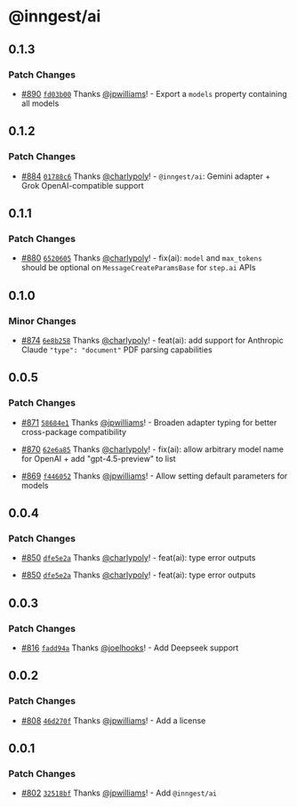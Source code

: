 # @inngest/ai

## 0.1.3

### Patch Changes

- [#890](https://github.com/inngest/inngest-js/pull/890) [`fd03b00`](https://github.com/inngest/inngest-js/commit/fd03b009941cf89a4872447b6059d66ef585532a) Thanks [@jpwilliams](https://github.com/jpwilliams)! - Export a `models` property containing all models

## 0.1.2

### Patch Changes

- [#884](https://github.com/inngest/inngest-js/pull/884) [`01788c6`](https://github.com/inngest/inngest-js/commit/01788c61c52dc139e33ec0e5277e417ea087e9e6) Thanks [@charlypoly](https://github.com/charlypoly)! - `@inngest/ai`: Gemini adapter + Grok OpenAI-compatible support

## 0.1.1

### Patch Changes

- [#880](https://github.com/inngest/inngest-js/pull/880) [`6520605`](https://github.com/inngest/inngest-js/commit/65206056f54b253bdee455756e29b9f808f59d64) Thanks [@charlypoly](https://github.com/charlypoly)! - fix(ai): `model` and `max_tokens` should be optional on `MessageCreateParamsBase` for `step.ai` APIs

## 0.1.0

### Minor Changes

- [#874](https://github.com/inngest/inngest-js/pull/874) [`6e8b258`](https://github.com/inngest/inngest-js/commit/6e8b258abe7eb48b8a46c6f15fdbc45f1441cbd3) Thanks [@charlypoly](https://github.com/charlypoly)! - feat(ai): add support for Anthropic Claude `"type": "document"` PDF parsing capabilities

## 0.0.5

### Patch Changes

- [#871](https://github.com/inngest/inngest-js/pull/871) [`58684e1`](https://github.com/inngest/inngest-js/commit/58684e19cd35271e5b5b8460443e363165155fe1) Thanks [@jpwilliams](https://github.com/jpwilliams)! - Broaden adapter typing for better cross-package compatibility

- [#870](https://github.com/inngest/inngest-js/pull/870) [`62e6a85`](https://github.com/inngest/inngest-js/commit/62e6a85d37e12e5772fcec1a26adaf77dbe4d837) Thanks [@charlypoly](https://github.com/charlypoly)! - fix(ai): allow arbitrary model name for OpenAI + add "gpt-4.5-preview" to list

- [#869](https://github.com/inngest/inngest-js/pull/869) [`f446052`](https://github.com/inngest/inngest-js/commit/f4460528585f7f67c066fd7b8b7bdd87562014a0) Thanks [@jpwilliams](https://github.com/jpwilliams)! - Allow setting default parameters for models

## 0.0.4

### Patch Changes

- [#850](https://github.com/inngest/inngest-js/pull/850) [`dfe5e2a`](https://github.com/inngest/inngest-js/commit/dfe5e2ad2938871bfd5db10bab082c4f513c2490) Thanks [@charlypoly](https://github.com/charlypoly)! - feat(ai): type error outputs

- [#850](https://github.com/inngest/inngest-js/pull/850) [`dfe5e2a`](https://github.com/inngest/inngest-js/commit/dfe5e2ad2938871bfd5db10bab082c4f513c2490) Thanks [@charlypoly](https://github.com/charlypoly)! - feat(ai): type error outputs

## 0.0.3

### Patch Changes

- [#816](https://github.com/inngest/inngest-js/pull/816) [`fadd94a`](https://github.com/inngest/inngest-js/commit/fadd94a998ae1e996941e88830d0f468fc649a85) Thanks [@joelhooks](https://github.com/joelhooks)! - Add Deepseek support

## 0.0.2

### Patch Changes

- [#808](https://github.com/inngest/inngest-js/pull/808) [`46d270f`](https://github.com/inngest/inngest-js/commit/46d270fc7f06e7443c954df6c293f4f18835b347) Thanks [@jpwilliams](https://github.com/jpwilliams)! - Add a license

## 0.0.1

### Patch Changes

- [#802](https://github.com/inngest/inngest-js/pull/802) [`32518bf`](https://github.com/inngest/inngest-js/commit/32518bf6558090379b367c1b8c1540c05755b657) Thanks [@jpwilliams](https://github.com/jpwilliams)! - Add `@inngest/ai`
